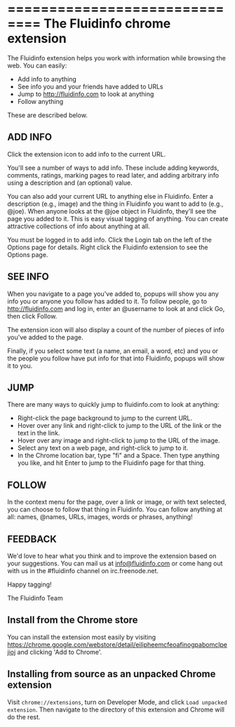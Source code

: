 ==============================
The Fluidinfo chrome extension
==============================

The Fluidinfo extension helps you work with information while browsing the web. You can easily:

* Add info to anything
* See info you and your friends have added to URLs
* Jump to http://fluidinfo.com to look at anything
* Follow anything

These are described below.

ADD INFO
--------

Click the extension icon to add info to the current URL.

You'll see a number of ways to add info. These include adding keywords, comments, ratings, marking pages to read later, and adding arbitrary info using a description and (an optional) value.

You can also add your current URL to anything else in Fluidinfo. Enter a description (e.g., image) and the thing in Fluidinfo you want to add to (e.g., @joe).  When anyone looks at the @joe object in Fluidinfo, they'll see the page you added to it.  This is easy visual tagging of anything. You can create attractive collections of info about anything at all.

You must be logged in to add info. Click the Login tab on the left of the Options page for details. Right click the Fluidinfo extension to see the Options page.

SEE INFO
--------

When you navigate to a page you've added to, popups will show you any info you or anyone you follow has added to it. To follow people, go to http://fluidinfo.com and log in, enter an @username to look at and click Go, then click Follow.

The extension icon will also display a count of the number of pieces of info you've added to the page.

Finally, if you select some text (a name, an email, a word, etc) and you or the people you follow have put info for that into Fluidinfo, popups will show it to you.

JUMP
----

There are many ways to quickly jump to fluidinfo.com to look at anything:

* Right-click the page background to jump to the current URL.
* Hover over any link and right-click to jump to the URL of the link or the text in the link.
* Hover over any image and right-click to jump to the URL of the image.
* Select any text on a web page, and right-click to jump to it.
* In the Chrome location bar, type "fi" and a Space. Then type anything you like, and hit Enter to jump to the Fluidinfo page for that thing.

FOLLOW
------

In the context menu for the page, over a link or image, or with text selected, you can choose to follow that thing in Fluidinfo. You can follow anything at all: names, @names, URLs, images, words or phrases, anything!

FEEDBACK
--------

We'd love to hear what you think and to improve the extension based on your suggestions.  You can mail us at info@fluidinfo.com or come hang out with us in the #fluidinfo channel on irc.freenode.net.

Happy tagging!

The Fluidinfo Team


Install from the Chrome store
-----------------------------

You can install the extension most easily by visiting
https://chrome.google.com/webstore/detail/eilipheemcfeoafinogpabomclpejioj
and clicking 'Add to Chrome'.

Installing from source as an unpacked Chrome extension
------------------------------------------------------

Visit `chrome://extensions`, turn on Developer Mode, and click `Load
unpacked extension`. Then navigate to the directory of this extension and
Chrome will do the rest.
